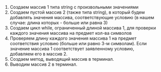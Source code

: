 1. Создаем массив 1 типа string с произвольными значениями
2. Создаем пустой массив 2 (также типа string), в который будем добавлять значения массива, соответствующие условию (в нашем случае: длина которых - больше или равна 3)
3. Создаем цикл while, ограниченный длиной массива 1, для проверки каждого значения массива на предмет кол-ва символов
4. Проверяем длину каждого значения массива 1 на предмет соответствия условию (больше или равно 3-м символам). Если значение массива 1 соответствует заявленному условию, добавляем его в массив 2.
5. Создаем метод, выводящий массив в терминал.
6. Выводим массив 2 в терминал.